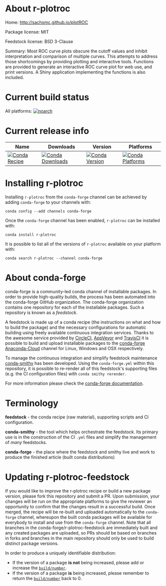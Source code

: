 About r-plotroc
===============

Home: http://sachsmc.github.io/plotROC

Package license: MIT

Feedstock license: BSD 3-Clause

Summary: Most ROC curve plots obscure the cutoff values and inhibit interpretation and comparison of multiple curves. This attempts to address those shortcomings by providing plotting and interactive tools. Functions are provided to generate an interactive ROC curve plot for web use, and print versions. A Shiny application implementing the functions is also included.



Current build status
====================

All platforms:
[![noarch](https://img.shields.io/circleci/project/github/conda-forge/r-plotroc-feedstock/master.svg?label=noarch)](https://circleci.com/gh/conda-forge/r-plotroc-feedstock)

Current release info
====================

| Name | Downloads | Version | Platforms |
| --- | --- | --- | --- |
| [![Conda Recipe](https://img.shields.io/badge/recipe-r--plotroc-green.svg)](https://anaconda.org/conda-forge/r-plotroc) | [![Conda Downloads](https://img.shields.io/conda/dn/conda-forge/r-plotroc.svg)](https://anaconda.org/conda-forge/r-plotroc) | [![Conda Version](https://img.shields.io/conda/vn/conda-forge/r-plotroc.svg)](https://anaconda.org/conda-forge/r-plotroc) | [![Conda Platforms](https://img.shields.io/conda/pn/conda-forge/r-plotroc.svg)](https://anaconda.org/conda-forge/r-plotroc) |

Installing r-plotroc
====================

Installing `r-plotroc` from the `conda-forge` channel can be achieved by adding `conda-forge` to your channels with:

```
conda config --add channels conda-forge
```

Once the `conda-forge` channel has been enabled, `r-plotroc` can be installed with:

```
conda install r-plotroc
```

It is possible to list all of the versions of `r-plotroc` available on your platform with:

```
conda search r-plotroc --channel conda-forge
```


About conda-forge
=================

conda-forge is a community-led conda channel of installable packages.
In order to provide high-quality builds, the process has been automated into the
conda-forge GitHub organization. The conda-forge organization contains one repository
for each of the installable packages. Such a repository is known as a *feedstock*.

A feedstock is made up of a conda recipe (the instructions on what and how to build
the package) and the necessary configurations for automatic building using freely
available continuous integration services. Thanks to the awesome service provided by
[CircleCI](https://circleci.com/), [AppVeyor](https://www.appveyor.com/)
and [TravisCI](https://travis-ci.org/) it is possible to build and upload installable
packages to the [conda-forge](https://anaconda.org/conda-forge)
[Anaconda-Cloud](https://anaconda.org/) channel for Linux, Windows and OSX respectively.

To manage the continuous integration and simplify feedstock maintenance
[conda-smithy](https://github.com/conda-forge/conda-smithy) has been developed.
Using the ``conda-forge.yml`` within this repository, it is possible to re-render all of
this feedstock's supporting files (e.g. the CI configuration files) with ``conda smithy rerender``.

For more information please check the [conda-forge documentation](https://conda-forge.org/docs/).

Terminology
===========

**feedstock** - the conda recipe (raw material), supporting scripts and CI configuration.

**conda-smithy** - the tool which helps orchestrate the feedstock.
                   Its primary use is in the construction of the CI ``.yml`` files
                   and simplify the management of *many* feedstocks.

**conda-forge** - the place where the feedstock and smithy live and work to
                  produce the finished article (built conda distributions)


Updating r-plotroc-feedstock
============================

If you would like to improve the r-plotroc recipe or build a new
package version, please fork this repository and submit a PR. Upon submission,
your changes will be run on the appropriate platforms to give the reviewer an
opportunity to confirm that the changes result in a successful build. Once
merged, the recipe will be re-built and uploaded automatically to the
`conda-forge` channel, whereupon the built conda packages will be available for
everybody to install and use from the `conda-forge` channel.
Note that all branches in the conda-forge/r-plotroc-feedstock are
immediately built and any created packages are uploaded, so PRs should be based
on branches in forks and branches in the main repository should only be used to
build distinct package versions.

In order to produce a uniquely identifiable distribution:
 * If the version of a package **is not** being increased, please add or increase
   the [``build/number``](https://conda.io/docs/user-guide/tasks/build-packages/define-metadata.html#build-number-and-string).
 * If the version of a package **is** being increased, please remember to return
   the [``build/number``](https://conda.io/docs/user-guide/tasks/build-packages/define-metadata.html#build-number-and-string)
   back to 0.
